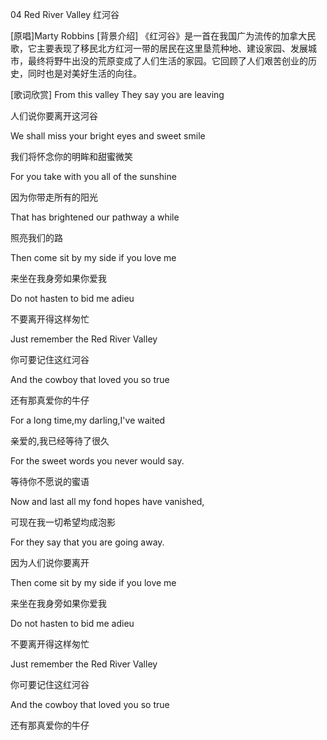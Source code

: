 04 Red River Valley 红河谷

[原唱]Marty Robbins
[背景介绍]
《红河谷》是一首在我国广为流传的加拿大民歌，它主要表现了移民北方红河一带的居民在这里垦荒种地、建设家园、发展城市，最终将野牛出没的荒原变成了人们生活的家园。它回顾了人们艰苦创业的历史，同时也是对美好生活的向往。

[歌词欣赏]
From this valley They say you are leaving 

人们说你要离开这河谷

We shall miss your bright eyes and sweet smile

我们将怀念你的明眸和甜蜜微笑

For you take with you all of the sunshine 

因为你带走所有的阳光

That has brightened our pathway a while 

照亮我们的路

Then come sit by my side if you love me 

来坐在我身旁如果你爱我

Do not hasten to bid me adieu 

不要离开得这样匆忙

Just remember the Red River Valley 

你可要记住这红河谷

And the cowboy that loved you so true

还有那真爱你的牛仔

For a long time,my darling,I've waited

亲爱的,我已经等待了很久

For the sweet words you never would say.

等待你不愿说的蜜语

Now and last all my fond hopes have vanished,

可现在我一切希望均成泡影

For they say that you are going away.

因为人们说你要离开

Then come sit by my side if you love me 

来坐在我身旁如果你爱我

Do not hasten to bid me adieu 

不要离开得这样匆忙

Just remember the Red River Valley 

你可要记住这红河谷

And the cowboy that loved you so true

还有那真爱你的牛仔



